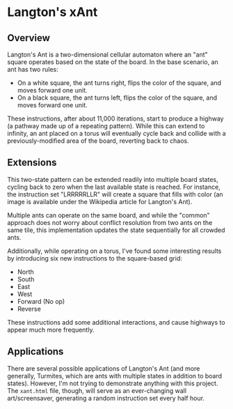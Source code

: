 Langton's xAnt
==============

Overview
--------

Langton's Ant is a two-dimensional cellular automaton where an "ant" square operates based on the state of the board.
In the base scenario, an ant has two rules:

* On a white square, the ant turns right, flips the color of the square, and moves forward one unit.
* On a black square, the ant turns left, flips the color of the square, and moves forward one unit.

These instructions, after about 11,000 iterations, start to produce a highway (a pathway made up of a repeating pattern).
While this can extend to infinity, an ant placed on a torus will eventually cycle back and collide with a previously-modified area
of the board, reverting back to chaos.

Extensions
----------

This two-state pattern can be extended readily into multiple board states, cycling back to zero when the last available state is reached.
For instance, the instruction set "LRRRRRLLR" will create a square that fills with color (an image is available under the Wikipedia article for Langton's Ant).

Multiple ants can operate on the same board, and while the "common" approach does not worry about conflict resolution from two ants on the same tile, this
implementation updates the state sequentially for all crowded ants.

Additionally, while operating on a torus, I've found some interesting results by introducing six new instructions to the square-based grid:
- North
- South
- East
- West
- Forward (No op)
- Reverse

These instructions add some additional interactions, and cause highways to appear much more frequently.

Applications
------------

There are several possible applications of Langton's Ant (and more generally, Turmites, which are ants with multiple states in addition to board states).
However, I'm not trying to demonstrate anything with this project. The `xant.html` file, though, will serve as an ever-changing wall art/screensaver, generating a random instruction set every half hour.
